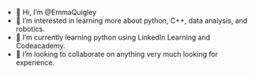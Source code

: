 - 👋 Hi, I’m @EmmaQuigley
- 👀 I’m interested in learning more about python, C++, data analysis, and robotics. 
- 🌱 I’m currently learning python using LinkedIn Learning and Codeacademy. 
- 💞️ I’m looking to collaborate on anything very much looking for experience. 

<!---
EmmaQuigley/EmmaQuigley is a ✨ special ✨ repository because its `README.md` (this file) appears on your GitHub profile.
You can click the Preview link to take a look at your changes.
--->
